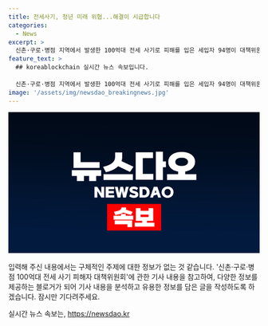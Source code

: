 ```yaml
---
title: 전세사기, 청년 미래 위협...해결이 시급합니다
categories:
  - News
excerpt: >
  신촌·구로·병점 지역에서 발생한 100억대 전세 사기로 피해를 입은 세입자 94명이 대책위원회를 구성해 특별법 개정과 정부의 빠른 대책을 요구했다. 임대인으로부터 입은 피해액은 100억원에 달한다.
feature_text: >
  ## koreablockchain 실시간 뉴스 속보입니다.

  신촌·구로·병점 지역에서 발생한 100억대 전세 사기로 피해를 입은 세입자 94명이 대책위원회를 구성해 특별법 개정과 정부의 빠른 대책을 요구했다. 임대인으로부터 입은 피해액은 100억원에 달한다.
image: '/assets/img/newsdao_breakingnews.jpg'
---
```


<p><img src="/assets/img/newsdao_breakingnews.jpg" alt="koreablockchain 속보" /></p>

<p>입력해 주신 내용에서는 구체적인 주제에 대한 정보가 없는 것 같습니다. '신촌·구로·병점 100억대 전세 사기 피해자 대책위원회'에 관한 기사 내용을 참고하여, 다양한 정보를 제공하는 블로거가 되어 기사 내용을 분석하고 유용한 정보를 담은 글을 작성하도록 하겠습니다. 잠시만 기다려주세요.</p>
실시간 뉴스 속보는, <a href="https://newsdao.kr" rel="dofollow">https://newsdao.kr</a>


